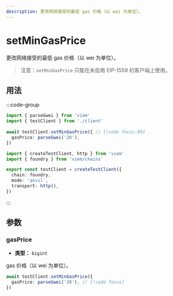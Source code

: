 ```yaml
---
description: 更改网络接受的最低 gas 价格（以 wei 为单位）。
---
```


# setMinGasPrice

更改网络接受的最低 gas 价格（以 wei 为单位）。

> 注意：`setMinGasPrice` 只能在未启用 EIP-1559 的客户端上使用。

## 用法

:::code-group

```ts [example.ts]
import { parseGwei } from 'viem'
import { testClient } from './client'
 
await testClient.setMinGasPrice({ // [!code focus:99]
  gasPrice: parseGwei('20'),
})
```

```ts [client.ts]
import { createTestClient, http } from 'viem'
import { foundry } from 'viem/chains'

export const testClient = createTestClient({
  chain: foundry,
  mode: 'anvil',
  transport: http(), 
})
```

:::

## 参数

### gasPrice

- **类型：** `bigint`

gas 价格（以 wei 为单位）。

```ts
await testClient.setMinGasPrice({
  gasPrice: parseGwei('20'), // [!code focus]
})
```